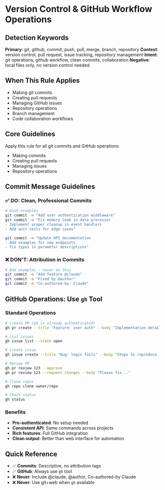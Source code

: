 # Version Control & GitHub Workflow Operations

## Detection Keywords
**Primary**: git, github, commit, push, pull, merge, branch, repository
**Context**: version control, pull request, issue tracking, repository management
**Intent**: git operations, github workflow, clean commits, collaboration
**Negative**: local files only, no version control needed

## When This Rule Applies
- Making git commits
- Creating pull requests  
- Managing GitHub issues
- Repository operations
- Branch management
- Code collaboration workflows

## Core Guidelines
Apply this rule for all git commits and GitHub operations:
- Making commits
- Creating pull requests
- Managing issues
- Repository operations

## Commit Message Guidelines

### ✅ DO: Clean, Professional Commits
```bash
# Good examples
git commit -m "Add user authentication middleware"
git commit -m "Fix memory leak in data processor
- Implement proper cleanup in event handlers
- Add unit tests for edge cases"

git commit -m "Update API documentation
- Add examples for new endpoints
- Fix typos in parameter descriptions"
```

### ❌ DON'T: Attribution in Commits
```bash
# Bad examples - never do this
git commit -m "Add feature @claude"
git commit -m "Fixed by @author"
git commit -m "Co-authored-by: Claude"
```

## GitHub Operations: Use `gh` Tool

### Standard Operations
```bash
# Create PR (gh is already authenticated)
gh pr create --title "Feature: user auth" --body "Implementation details"

# List issues
gh issue list --state open

# Create issue
gh issue create --title "Bug: login fails" --body "Steps to reproduce..."

# Review PR
gh pr review 123 --approve
gh pr review 123 --request-changes --body "Please fix..."

# Clone repos
gh repo clone owner/repo

# Check status
gh status
```

### Benefits
- **Pre-authenticated**: No setup needed
- **Consistent API**: Same commands across projects  
- **Rich features**: Full GitHub integration
- **Clean output**: Better than web interface for automation

## Quick Reference
- ✅ **Commits**: Descriptive, no attribution tags
- ✅ **GitHub**: Always use `gh` tool
- ❌ **Never**: Include @claude, @author, Co-authored-by Claude
- ❌ **Never**: Use git+web when `gh` available